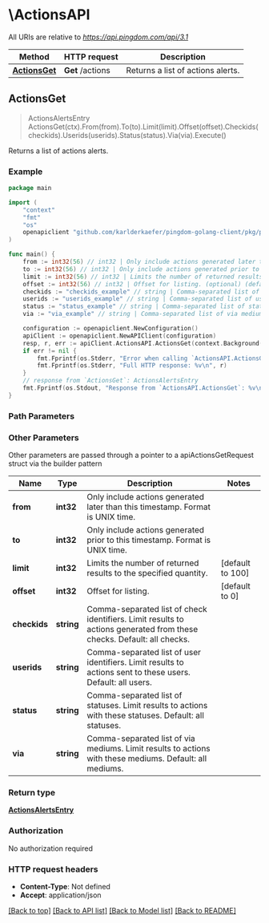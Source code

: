 # \ActionsAPI

All URIs are relative to *https://api.pingdom.com/api/3.1*

Method | HTTP request | Description
------------- | ------------- | -------------
[**ActionsGet**](ActionsAPI.md#ActionsGet) | **Get** /actions | Returns a list of actions alerts.



## ActionsGet

> ActionsAlertsEntry ActionsGet(ctx).From(from).To(to).Limit(limit).Offset(offset).Checkids(checkids).Userids(userids).Status(status).Via(via).Execute()

Returns a list of actions alerts.



### Example

```go
package main

import (
	"context"
	"fmt"
	"os"
	openapiclient "github.com/karlderkaefer/pingdom-golang-client/pkg/pingdom/openapi"
)

func main() {
	from := int32(56) // int32 | Only include actions generated later than this timestamp. Format is UNIX time. (optional)
	to := int32(56) // int32 | Only include actions generated prior to this timestamp. Format is UNIX time. (optional)
	limit := int32(56) // int32 | Limits the number of returned results to the specified quantity. (optional) (default to 100)
	offset := int32(56) // int32 | Offset for listing. (optional) (default to 0)
	checkids := "checkids_example" // string | Comma-separated list of check identifiers. Limit results to actions generated from these checks. Default: all checks. (optional)
	userids := "userids_example" // string | Comma-separated list of user identifiers. Limit results to actions sent to these users. Default: all users. (optional)
	status := "status_example" // string | Comma-separated list of statuses. Limit results to actions with these statuses. Default: all statuses. (optional)
	via := "via_example" // string | Comma-separated list of via mediums. Limit results to actions with these mediums. Default: all mediums. (optional)

	configuration := openapiclient.NewConfiguration()
	apiClient := openapiclient.NewAPIClient(configuration)
	resp, r, err := apiClient.ActionsAPI.ActionsGet(context.Background()).From(from).To(to).Limit(limit).Offset(offset).Checkids(checkids).Userids(userids).Status(status).Via(via).Execute()
	if err != nil {
		fmt.Fprintf(os.Stderr, "Error when calling `ActionsAPI.ActionsGet``: %v\n", err)
		fmt.Fprintf(os.Stderr, "Full HTTP response: %v\n", r)
	}
	// response from `ActionsGet`: ActionsAlertsEntry
	fmt.Fprintf(os.Stdout, "Response from `ActionsAPI.ActionsGet`: %v\n", resp)
}
```

### Path Parameters



### Other Parameters

Other parameters are passed through a pointer to a apiActionsGetRequest struct via the builder pattern


Name | Type | Description  | Notes
------------- | ------------- | ------------- | -------------
 **from** | **int32** | Only include actions generated later than this timestamp. Format is UNIX time. | 
 **to** | **int32** | Only include actions generated prior to this timestamp. Format is UNIX time. | 
 **limit** | **int32** | Limits the number of returned results to the specified quantity. | [default to 100]
 **offset** | **int32** | Offset for listing. | [default to 0]
 **checkids** | **string** | Comma-separated list of check identifiers. Limit results to actions generated from these checks. Default: all checks. | 
 **userids** | **string** | Comma-separated list of user identifiers. Limit results to actions sent to these users. Default: all users. | 
 **status** | **string** | Comma-separated list of statuses. Limit results to actions with these statuses. Default: all statuses. | 
 **via** | **string** | Comma-separated list of via mediums. Limit results to actions with these mediums. Default: all mediums. | 

### Return type

[**ActionsAlertsEntry**](ActionsAlertsEntry.md)

### Authorization

No authorization required

### HTTP request headers

- **Content-Type**: Not defined
- **Accept**: application/json

[[Back to top]](#) [[Back to API list]](../README.md#documentation-for-api-endpoints)
[[Back to Model list]](../README.md#documentation-for-models)
[[Back to README]](../README.md)

